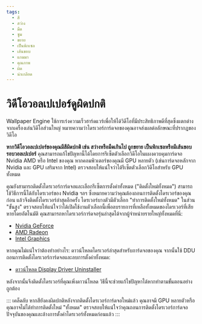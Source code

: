 ```yaml
---
tags:
  - สี
  - สว่าง
  - มืด
  - ซูม
  - ขยาย
  - เป็นพิกเซล
  - เส้นขอบ
  - แกมมา
  - คุณภาพ
  - ผิด
  - น่าเกลียด
---
```


# วิดีโอวอลเปเปอร์ดูผิดปกติ

Wallpaper Engine ใช้การเร่งความเร็วฮาร์ดแวร์เพื่อให้ได้วิดีโอที่มีประสิทธิภาพดีที่สุดซึ่งแตกต่างจากเครื่องเล่นวิดีโอส่วนใหญ่ หมายความว่าไดรเวอร์การ์ดจอของคุณอาจส่งผลต่อลักษณะที่ปรากฏของวิดีโอ

**หากวิดีโอวอลเปเปอร์ของคุณมีสีผิดปกติ เช่น สว่างหรือมืดเกินไป ถูกขยาย เป็นพิกเซลหรือมีเส้นขอบรอบวอลเปเปอร์** คุณสามารถแก้ไขปัญหานี้ได้โดยการรีเซ็ตตัวเลือกวิดีโอในแผงควบคุมการ์ดจอ Nvidia AMD หรือ Intel ของคุณ หากคอมพิวเตอร์ของคุณมี GPU หลายตัว (เช่นการ์ดจอหลักจาก Nvidia และ GPU เสริมจาก Intel) ตรวจสอบให้แน่ใจว่าได้รีเซ็ตตัวเลือกวิดีโอสำหรับ GPU ทั้งหมด

คุณยังสามารถติดตั้งไดรเวอร์การ์ดจอและเลือกรีเซ็ตการตั้งค่าทั้งหมด ("ติดตั้งใหม่ทั้งหมด") สามารถใช้วิธีการนี้ได้กับไดรเวอร์ของ Nvidia ฯลฯ ซึ่งหมายความว่าคุณต้องถอนการติดตั้งไดรเวอร์ของคุณก่อน แล้วจึงติดตั้งไดรเวอร์ล่าสุดอีกครั้ง ไดรเวอร์บางตัวมีตัวเลือก "ทำการติดตั้งใหม่ทั้งหมด" ในส่วน "ขั้นสูง" ตรวจสอบให้แน่ใจว่าได้เปิดใช้งานตัวเลือกนี้เพื่อลบรายการที่เหลือทั้งหมดของไดรเวอร์ที่เสียหายโดยอัตโนมัติ คุณสามารถหาไดรเวอร์การ์ดจอรุ่นล่าสุดได้จากผู้จำหน่ายรายใหญ่ทั้งหมดที่นี่:

* [Nvidia GeForce](https://www.nvidia.com/Download/index.aspx)
* [AMD Radeon](https://www.amd.com/support)
* [Intel Graphics](https://downloadcenter.intel.com/product/80939/Graphics-Drivers)

หากคุณไม่แน่ใจว่าต้องทำอย่างไร: ดาวน์โหลดไดรเวอร์ล่าสุดสำหรับการ์ดจอของคุณ จากนั้นใช้ DDU ถอนการติดตั้งไดรเวอร์การ์ดจอและลบการตั้งค่าทั้งหมด:

* [ดาวน์โหลด Display Driver Uninstaller](https://www.guru3d.com/files-details/display-driver-uninstaller-download.html)

หลังจากนั้นจึงติดตั้งไดรเวอร์ที่คุณเพิ่งดาวน์โหลด วิธีนี้จะช่วยแก้ไขปัญหาได้หากทำตามขั้นตอนอย่างถูกต้อง

::: เคล็ดลับ หากสียังคงผิดปกติหลังจากติดตั้งไดรเวอร์การ์ดจอใหม่แล้ว คุณอาจมี GPU หลายตัวหรือคุณอาจไม่ได้ทำการติดตั้งใหม่ "ทั้งหมด" ตรวจสอบให้แน่ใจว่าคุณถอนการติดตั้งไดรเวอร์การ์ดจอปัจจุบันของคุณและล้างการตั้งค่าไดรเวอร์ทั้งหมดก่อนแล้ว :::